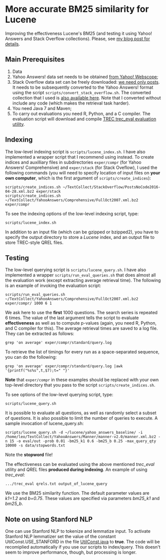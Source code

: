 More accurate BM25 similarity for Lucene
=================
Improving the effectiveness Lucene's BM25 (and testing it using Yahoo! Answers and Stack Overflow collections). Please, see [my blog post for details](http://searchivarius.org/blog/accurate-bm25-similarity-lucene).

Main Prerequisites
-----------------------

1. Data
 1. Yahoo Answers! data set needs to be obtained [from Yahoo! Webscope](http://webscope.sandbox.yahoo.com/catalog.php?datatype=l);
 2. Stack Overflow data set can be freely downloaded: [we need only posts](https://archive.org/download/stackexchange/stackoverflow.com-Posts.7z). It needs to be subsequently converted to the Yahoo Answers! format using the script ``scripts/convert_stack_overflow.sh``. The converted collection that I used is [also available here](https://s3.amazonaws.com/RemoteDisk/TextCollections/StackExchange/StackOverflow/PostsNoCode2016-04-28.xml.bz2). Note that I converted without include any code (which makes the retrieval task harder).
2. You need Java 7 and Maven;
3. To carry out evaluations you need R, Python, and a C compiler. The evaluation script will download and compile [TREC trec_eval evaluation utility](http://trec.nist.gov/trec_eval/).

Indexing
-----------------------

The low-level indexing script is ``scripts/lucene_index.sh``. I have also implemented a wrapper script that I recommend using instead. To create indices and auxilliary files in subdirectories ``exper/compr`` (for Yahoo Answers! Comprehensive) and ``exper/stack`` (for Stack Oveflow), I used the following commands (you will need to specify location of input files on **your own computer**, which is the first argument of ``scripts/create_indices``):
```
scripts/create_indices.sh ~/TextCollect/StackOverflow/PostsNoCode2016-04-28.xml.bz2 exper/stack
scripts/create_indices.sh ~/TextCollect/YahooAnswers/Comprehensive/FullOct2007.xml.bz2 exper/compr
```


To see the indexing options of the low-level indexing script, type:
```
scripts/lucene_index.sh
```
In addition to an input file (which can be gzipped or bzipped2), you have to specify the output directory to store a *Lucene* index, and an output file to store TREC-style QREL files.


Testing
-----------------------

The low-level querying script is ``scripts/lucene_query.sh``. I have also implemented a wrapper ``scripts/run_eval_queries.sh`` that does almost all the evaluation work (except extracting average retrieval time). The following is an example of invoking the evaluation script:
```
scripts/run_eval_queries.sh ~/TextCollect/YahooAnswers/Comprehensive/FullOct2007.xml.bz2 exper/compr/ 1000 6 1
```
We ask here to use the **first** 1000 questions. The search series is repeated 6 times. The value of the last argument tells the script to evaluate **effectiveness** as well as to compute p-values (again, you need R, Python, and C compiler for this). 
The average retrieval times are saved to a log file. They can be extracted as follows:
```
grep 'on average' exper/compr/standard/query.log
```
To retrieve the list of timings for every run as a space-separated sequence, you can do the following:
```
grep 'on average' exper/compr/standard/query.log |awk '{printf("%s%s",t,$7);t=" "}'
```
**Note** that ``exper/compr`` in these examples should be replaced with your own top-level directory that you pass to the script ``scripts/create_indices.sh``.

To see options of the low-level querying script, type:
```
scripts/lucene_query.sh
```
It is possible to evaluate all questions, as well as randomly select a subset of questions. It is also possible to limit the number of queries to execute. A sample invocation of lucene_query.sh:
```
scripts/lucene_query.sh -d ~/lucene/yahoo_answers_baseline/ -i /home/leo/TextCollect/YahooAnswers/Manner/manner-v2.0/manner.xml.bz2 -n 15 -o eval/out -prob 0.01 -bm25_k1 0.6 -bm25_b 0.25 -max_query_qty 10000 -s data/stopwords.txt
```
Note the **stopword** file!

The effectiveness can be evaluated using the above mentioned *trec_eval* utility and *QREL* files **produced during indexing**. An example of using *trec_eval*:
```
.../trec_eval qrels.txt output_of_lucene_query
```
We use the BM25 similarity function. The default parameter values are *k1=1.2* and *b=0.75*. These values are specified via parameters *bm25_k1* and *bm25_b*. 

Note on using Stanford NLP
-----------------------

One can use Stanford NLP to tokenize and lemmatize input. To activate Stanford NLP lemmatizer set the value of the constant UtilConst.USE_STANFORD in the file [UtilConst.java](src/main/java/UtilConst.java#L33) to **true**. The code will be recomiplied automatically if you use our scripts to index/query. This doesn't seem to improve performance, though, but processing is longer.

